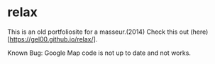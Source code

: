 # relax

This is an old portfoliosite for a masseur.(2014)
Check this out (here)[https://gel00.github.io/relax/].

Known Bug: Google Map code is not up to date and not works.
